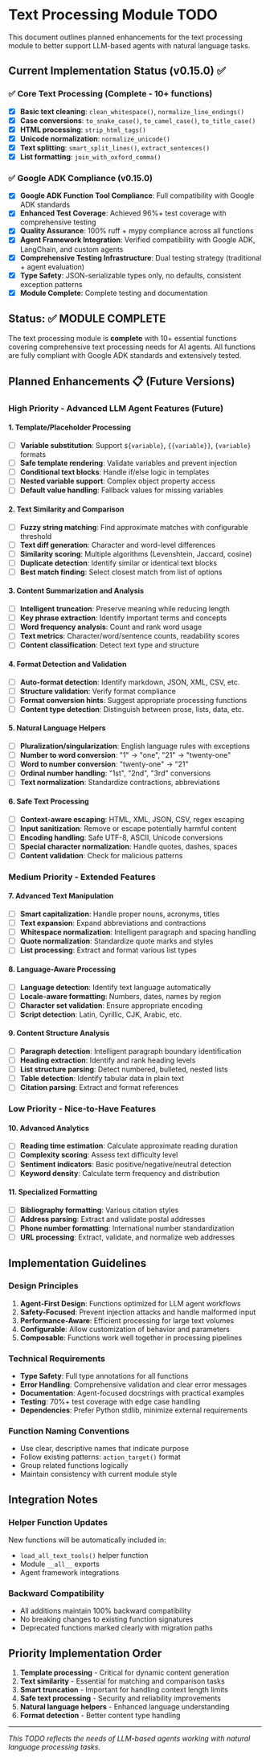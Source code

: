 # Text Processing Module TODO

This document outlines planned enhancements for the text processing module to better support LLM-based agents with natural language tasks.

## Current Implementation Status (v0.15.0) ✅

### ✅ Core Text Processing (Complete - 10+ functions)
- [x] **Basic text cleaning**: `clean_whitespace()`, `normalize_line_endings()`
- [x] **Case conversions**: `to_snake_case()`, `to_camel_case()`, `to_title_case()`
- [x] **HTML processing**: `strip_html_tags()`
- [x] **Unicode normalization**: `normalize_unicode()`
- [x] **Text splitting**: `smart_split_lines()`, `extract_sentences()`
- [x] **List formatting**: `join_with_oxford_comma()`

### ✅ Google ADK Compliance (v0.15.0)
- [x] **Google ADK Function Tool Compliance**: Full compatibility with Google ADK standards
- [x] **Enhanced Test Coverage**: Achieved 96%+ test coverage with comprehensive testing
- [x] **Quality Assurance**: 100% ruff + mypy compliance across all functions
- [x] **Agent Framework Integration**: Verified compatibility with Google ADK, LangChain, and custom agents
- [x] **Comprehensive Testing Infrastructure**: Dual testing strategy (traditional + agent evaluation)
- [x] **Type Safety**: JSON-serializable types only, no defaults, consistent exception patterns
- [x] **Module Complete**: Complete testing and documentation

## Status: ✅ MODULE COMPLETE

The text processing module is **complete** with 10+ essential functions covering comprehensive text processing needs for AI agents. All functions are fully compliant with Google ADK standards and extensively tested.

## Planned Enhancements 📋 (Future Versions)

### High Priority - Advanced LLM Agent Features (Future)

#### 1. Template/Placeholder Processing
- [ ] **Variable substitution**: Support `${variable}`, `{{variable}}`, `{variable}` formats
- [ ] **Safe template rendering**: Validate variables and prevent injection
- [ ] **Conditional text blocks**: Handle if/else logic in templates
- [ ] **Nested variable support**: Complex object property access
- [ ] **Default value handling**: Fallback values for missing variables

#### 2. Text Similarity and Comparison
- [ ] **Fuzzy string matching**: Find approximate matches with configurable threshold
- [ ] **Text diff generation**: Character and word-level differences
- [ ] **Similarity scoring**: Multiple algorithms (Levenshtein, Jaccard, cosine)
- [ ] **Duplicate detection**: Identify similar or identical text blocks
- [ ] **Best match finding**: Select closest match from list of options

#### 3. Content Summarization and Analysis
- [ ] **Intelligent truncation**: Preserve meaning while reducing length
- [ ] **Key phrase extraction**: Identify important terms and concepts
- [ ] **Word frequency analysis**: Count and rank word usage
- [ ] **Text metrics**: Character/word/sentence counts, readability scores
- [ ] **Content classification**: Detect text type and structure

#### 4. Format Detection and Validation
- [ ] **Auto-format detection**: Identify markdown, JSON, XML, CSV, etc.
- [ ] **Structure validation**: Verify format compliance
- [ ] **Format conversion hints**: Suggest appropriate processing functions
- [ ] **Content type detection**: Distinguish between prose, lists, data, etc.

#### 5. Natural Language Helpers
- [ ] **Pluralization/singularization**: English language rules with exceptions
- [ ] **Number to word conversion**: "1" → "one", "21" → "twenty-one"
- [ ] **Word to number conversion**: "twenty-one" → "21"
- [ ] **Ordinal number handling**: "1st", "2nd", "3rd" conversions
- [ ] **Text normalization**: Standardize contractions, abbreviations

#### 6. Safe Text Processing
- [ ] **Context-aware escaping**: HTML, XML, JSON, CSV, regex escaping
- [ ] **Input sanitization**: Remove or escape potentially harmful content
- [ ] **Encoding handling**: Safe UTF-8, ASCII, Unicode conversions
- [ ] **Special character normalization**: Handle quotes, dashes, spaces
- [ ] **Content validation**: Check for malicious patterns

### Medium Priority - Extended Features

#### 7. Advanced Text Manipulation
- [ ] **Smart capitalization**: Handle proper nouns, acronyms, titles
- [ ] **Text expansion**: Expand abbreviations and contractions
- [ ] **Whitespace normalization**: Intelligent paragraph and spacing handling
- [ ] **Quote normalization**: Standardize quote marks and styles
- [ ] **List processing**: Extract and format various list types

#### 8. Language-Aware Processing
- [ ] **Language detection**: Identify text language automatically
- [ ] **Locale-aware formatting**: Numbers, dates, names by region
- [ ] **Character set validation**: Ensure appropriate encoding
- [ ] **Script detection**: Latin, Cyrillic, CJK, Arabic, etc.

#### 9. Content Structure Analysis
- [ ] **Paragraph detection**: Intelligent paragraph boundary identification
- [ ] **Heading extraction**: Identify and rank heading levels
- [ ] **List structure parsing**: Detect numbered, bulleted, nested lists
- [ ] **Table detection**: Identify tabular data in plain text
- [ ] **Citation parsing**: Extract and format references

### Low Priority - Nice-to-Have Features

#### 10. Advanced Analytics
- [ ] **Reading time estimation**: Calculate approximate reading duration
- [ ] **Complexity scoring**: Assess text difficulty level
- [ ] **Sentiment indicators**: Basic positive/negative/neutral detection
- [ ] **Keyword density**: Calculate term frequency and distribution

#### 11. Specialized Formatting
- [ ] **Bibliography formatting**: Various citation styles
- [ ] **Address parsing**: Extract and validate postal addresses
- [ ] **Phone number formatting**: International number standardization
- [ ] **URL processing**: Extract, validate, and normalize web addresses

## Implementation Guidelines

### Design Principles
1. **Agent-First Design**: Functions optimized for LLM agent workflows
2. **Safety-Focused**: Prevent injection attacks and handle malformed input
3. **Performance-Aware**: Efficient processing for large text volumes
4. **Configurable**: Allow customization of behavior and parameters
5. **Composable**: Functions work well together in processing pipelines

### Technical Requirements
- **Type Safety**: Full type annotations for all functions
- **Error Handling**: Comprehensive validation and clear error messages
- **Documentation**: Agent-focused docstrings with practical examples
- **Testing**: 70%+ test coverage with edge case handling
- **Dependencies**: Prefer Python stdlib, minimize external requirements

### Function Naming Conventions
- Use clear, descriptive names that indicate purpose
- Follow existing patterns: `action_target()` format
- Group related functions logically
- Maintain consistency with current module style

## Integration Notes

### Helper Function Updates
New functions will be automatically included in:
- `load_all_text_tools()` helper function
- Module `__all__` exports
- Agent framework integrations

### Backward Compatibility
- All additions maintain 100% backward compatibility
- No breaking changes to existing function signatures
- Deprecated functions marked clearly with migration paths

## Priority Implementation Order

1. **Template processing** - Critical for dynamic content generation
2. **Text similarity** - Essential for matching and comparison tasks
3. **Smart truncation** - Important for handling context length limits
4. **Safe text processing** - Security and reliability improvements
5. **Natural language helpers** - Enhanced language understanding
6. **Format detection** - Better content type handling

---

*This TODO reflects the needs of LLM-based agents working with natural language processing tasks.*